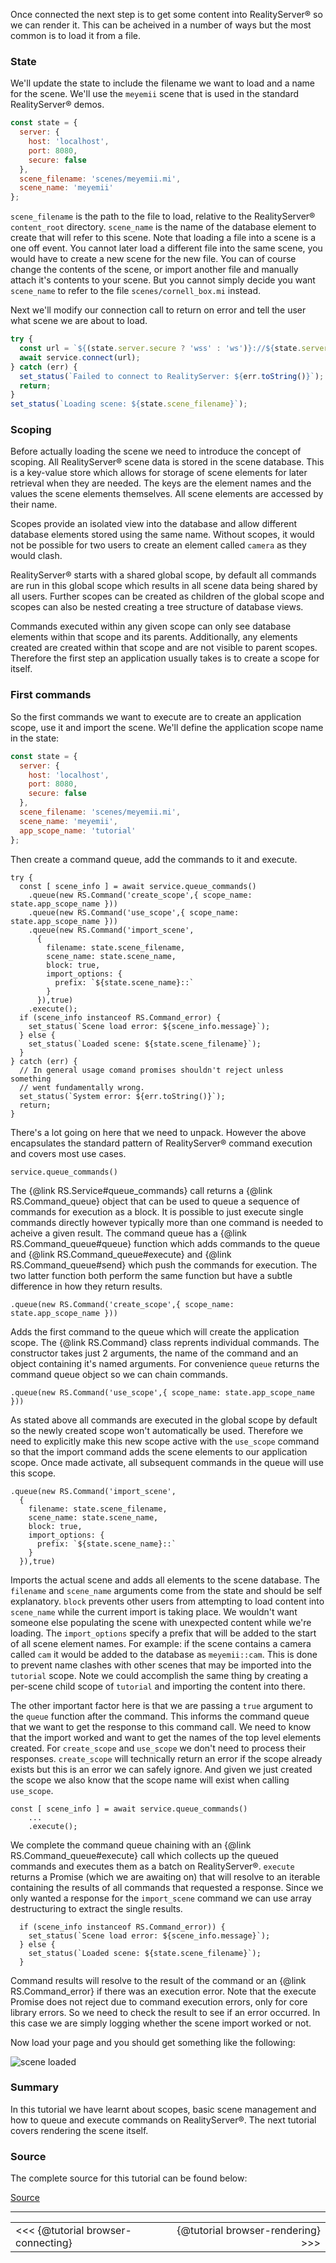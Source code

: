 Once connected the next step is to get some content into RealityServer&reg; so we can render it. This can be acheived in a number of ways but the most common is to load it from a file. 

### State
We'll update the state to include the filename we want to load and a name for the scene. We'll use the `meyemii` scene that is used in the standard RealityServer&reg; demos.
```javascript
const state = {
  server: {
    host: 'localhost',
    port: 8080,
    secure: false
  },
  scene_filename: 'scenes/meyemii.mi',
  scene_name: 'meyemii'
};
```
`scene_filename` is the path to the file to load, relative to the RealityServer&reg; `content_root` directory. `scene_name` is the name of the database element to create that will refer to this scene. Note that loading a file into a scene is a one off event. You cannot later load a different file into the same scene, you would have to create a new scene for the new file. You can of course change the contents of the scene, or import another file and manually attach it's contents to your scene. But you cannot simply decide you want `scene_name` to refer to the file `scenes/cornell_box.mi` instead.

Next we'll modify our connection call to return on error and tell the user what scene we are about to load.
```javascript
try {
  const url = `${(state.server.secure ? 'wss' : 'ws')}://${state.server.host}:${state.server.port}/service/`;
  await service.connect(url);
} catch (err) {
  set_status(`Failed to connect to RealityServer: ${err.toString()}`);
  return;
}
set_status(`Loading scene: ${state.scene_filename}`);
```

### Scoping
Before actually loading the scene we need to introduce the concept of scoping. All RealityServer&reg; scene data is stored in the scene database. This is a key-value store which allows for storage of scene elements for later retrieval when they are needed. The keys are the element names and the values the scene elements themselves. All scene elements are accessed by their name. 

Scopes provide an isolated view into the database and allow different database elements stored using the same name. Without scopes, it would not be possible for two users to create an element called `camera` as they would clash. 

RealityServer&reg; starts with a shared global scope, by default all commands are run in this global scope which results in all scene data being shared by all users. Further scopes can be created as children of the global scope and scopes can also be nested creating a tree structure of database views.

Commands executed within any given scope can only see database elements within that scope and its parents. Additionally, any elements created are created within that scope and are not visible to parent scopes. Therefore the first step an application usually takes is to create a scope for itself.

### First commands
So the first commands we want to execute are to create an application scope, use it and import the scene. We'll define the application scope name in the state:
```javascript
const state = {
  server: {
    host: 'localhost',
    port: 8080,
    secure: false
  },
  scene_filename: 'scenes/meyemii.mi',
  scene_name: 'meyemii',
  app_scope_name: 'tutorial'
};
```

Then create a command queue, add the commands to it and execute.

```
try {
  const [ scene_info ] = await service.queue_commands()
    .queue(new RS.Command('create_scope',{ scope_name: state.app_scope_name }))
    .queue(new RS.Command('use_scope',{ scope_name: state.app_scope_name }))
    .queue(new RS.Command('import_scene',
      {
        filename: state.scene_filename,
        scene_name: state.scene_name,
        block: true,
        import_options: {
          prefix: `${state.scene_name}::`
        }
      }),true)
    .execute();
  if (scene_info instanceof RS.Command_error) {
    set_status(`Scene load error: ${scene_info.message}`);
  } else {
    set_status(`Loaded scene: ${state.scene_filename}`);
  }
} catch (err) {
  // In general usage comand promises shouldn't reject unless something
  // went fundamentally wrong.
  set_status(`System error: ${err.toString()}`);
  return;
}
```
There's a lot going on here that we need to unpack. However the above encapsulates the standard pattern of RealityServer&reg; command execution and covers most use cases.

```
service.queue_commands()
```
The {@link RS.Service#queue_commands} call returns a {@link RS.Command_queue} object that can be used to queue a sequence of commands for execution as a block. It is possible to just execute single commands directly however typically more than one command is needed to acheive a given result. The command queue has a {@link RS.Command_queue#queue} function which adds commands to the queue and {@link RS.Command_queue#execute} and {@link RS.Command_queue#send} which push the commands for execution. The two latter function both perform the same function but have a subtle difference in how they return results.

```
.queue(new RS.Command('create_scope',{ scope_name: state.app_scope_name }))
```
Adds the first command to the queue which will create the application scope. The {@link RS.Command} class reprents individual commands. The constructor takes just 2 arguments, the name of the command and an object containing it's named arguments. For convenience `queue` returns the command queue object so we can chain commands.

```
.queue(new RS.Command('use_scope',{ scope_name: state.app_scope_name }))
```
As stated above all commands are executed in the global scope by default so the newly created scope won't automatically be used. Therefore we need to explicitly make this new scope active with the `use_scope` command so that the import command adds the scene elements to our application scope. Once made activate, all subsequent commands in the queue will use this scope.

```
.queue(new RS.Command('import_scene',
  {
    filename: state.scene_filename,
    scene_name: state.scene_name,
    block: true,
    import_options: {
      prefix: `${state.scene_name}::`
    }
  }),true)
```
Imports the actual scene and adds all elements to the scene database. The `filename` and `scene_name` arguments come from the state and should be self explanatory. `block` prevents other users from attempting to load content into `scene_name` while the current import is taking place. We wouldn't want someone else populating the scene with unexpected content while we're loading. The `import_options` specify a prefix that will be added to the start of all scene element names. For example: if the scene contains a camera called `cam` it would be added to the database as `meyemii::cam`. This is done to prevent name clashes with other scenes that may be imported into the `tutorial` scope. Note we could accomplish the same thing by creating a per-scene child scope of `tutorial` and importing the content into there.

The other important factor here is that we are passing a `true` argument to the `queue` function after the command. This informs the command queue that we want to get the response to this command call. We need to know that the import worked and want to get the names of the top level elements created. For `create_scope` and `use_scope` we don't need to process their responses. `create_scope` will technically return an error if the scope already exists but this is an error we can safely ignore. And given we just created the scope we also know that the scope name will exist when calling `use_scope`.

```
const [ scene_info ] = await service.queue_commands()
    ...
    .execute();
```
We complete the command queue chaining with an {@link RS.Command_queue#execute} call which collects up the queued commands and executes them as a batch on RealityServer&reg;. `execute` returns a Promise (which we are awaiting on) that will resolve to an iterable containing the results of all commands that requested a response. Since we only wanted a response for the `import_scene` command we can use array destructuring to extract the single results.

```
  if (scene_info instanceof RS.Command_error)) {
    set_status(`Scene load error: ${scene_info.message}`);
  } else {
    set_status(`Loaded scene: ${state.scene_filename}`);
  }
```
Command results will resolve to the result of the command or an {@link RS.Command_error} if there was an execution error. Note that the execute Promise does not reject due to command execution errors, only for core library errors. So we need to check the result to see if an error occurred. In this case we are simply logging whether the scene import worked or not.

Now load your page and you should get something like the following:

![scene loaded](tutorials/browser-scene-loading/loaded.jpg)

### Summary
In this tutorial we have learnt about scopes, basic scene management and how to queue and execute commands on RealityServer&reg;. The next tutorial covers rendering the scene itself.

### Source
The complete source for this tutorial can be found below:

[Source](tutorials/browser-scene-loading/index.html)

---
|||
|:-|-:|
|<<< {@tutorial browser-connecting}|{@tutorial browser-rendering} >>>|
